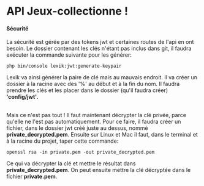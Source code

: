 # API Jeux-collectionne !

#### Sécurité

La sécurité est gérée par des tokens jwt et certaines routes de l'api en ont besoin. Le dossier contenant les clés n'étant pas inclus dans git, il faudra exécuter la commande suivante pour les générer: <br>
```
php bin/console lexik:jwt:generate-keypair
```
Lexik va ainsi générer la paire de clé mais au mauvais endroit. Il va créer un dossier à la racine avec des '%' au début et à la fin du nom. Il faudra prendre les clés et les placer dans le dossier (qu'il faudra créer) **'config/jwt'**. <br><br>

Mais ce n'est pas tout ! Il faut maintenant décrypter la clé privée, parce qu'elle ne l'est pas automatiquement.
Pour ce faire, il faudra créer un fichier, dans le dossier jwt créé juste au dessus, nommé **private_decrypted.pem**. Ensuite sur Linux et Mac il faut, dans le terminal et à la racine du projet, taper cette commande:<br>
```
openssl rsa -in private.pem -out private_decrypted.pem
```

Ce qui va décrypter la clé et mettre le résultat dans **private_decrypted.pem**. On peut ensuite mettre la clé décryptée dans le fichier **private.pem**.